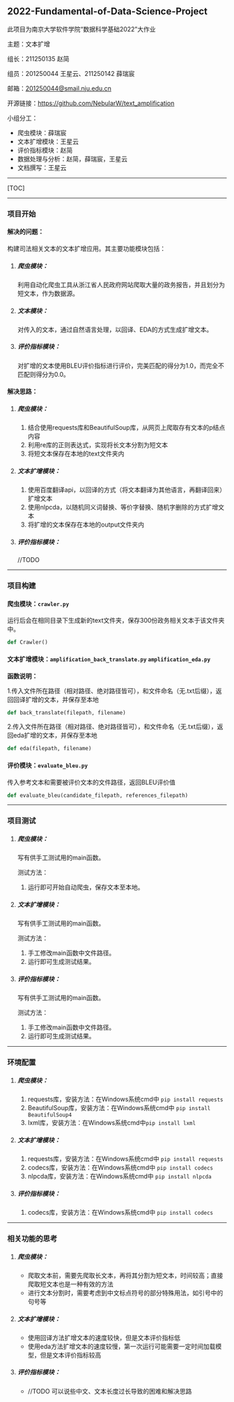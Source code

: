 ## 2022-Fundamental-of-Data-Science-Project
此项目为南京大学软件学院“数据科学基础2022”大作业

主题：文本扩增

组长：211250135 赵简

组员：201250044 王星云、211250142 薛瑞宸

邮箱：201250044@smail.nju.edu.cn

开源链接：https://github.com/NebularW/text_amplification

小组分工：

- 爬虫模块：薛瑞宸
- 文本扩增模块：王星云
- 评价指标模块：赵简
- 数据处理与分析：赵简，薛瑞宸，王星云
- 文档撰写：王星云

------

[TOC]

------

### 项目开始

#### 解决的问题：

构建司法相关文本的文本扩增应用。其主要功能模块包括：

1. ##### **爬虫模块：**

   利用自动化爬虫工具从浙江省人民政府网站爬取大量的政务报告，并且划分为短文本，作为数据源。

2. ##### **文本模块：**

   对传入的文本，通过自然语言处理，以回译、EDA的方式生成扩增文本。

3. ##### **评价指标模块：**

   对扩增的文本使用BLEU评价指标进行评价，完美匹配的得分为1.0，而完全不匹配则得分为0.0。

#### 解决思路：

1. ##### **爬虫模块：**

   1. 结合使用requests库和BeautifulSoup库，从网页上爬取存有文本的p结点内容
   1. 利用re库的正则表达式，实现将长文本分割为短文本
   3. 将短文本保存在本地的text文件夹内 
   
2. ##### **文本扩增模块：**

   1. 使用百度翻译api，以回译的方式（将文本翻译为其他语言，再翻译回来）扩增文本
   1. 使用nlpcda，以随机同义词替换、等价字替换、随机字删除的方式扩增文本
   1. 将扩增的文本保存在本地的output文件夹内
   
3. ##### **评价指标模块：**

   //TODO

------

### 项目构建

#### 爬虫模块：**`crawler.py`**

运行后会在相同目录下生成新的text文件夹，保存300份政务相关文本于该文件夹中。

```python
def Crawler()
```

#### 文本扩增模块：**`amplification_back_translate.py` `amplification_eda.py`**

**函数说明：**

1.传入文件所在路径（相对路径、绝对路径皆可），和文件命名（无.txt后缀），返回回译扩增的文本，并保存至本地

```python
def back_translate(filepath, filename)
```

2.传入文件所在路径（相对路径、绝对路径皆可），和文件命名（无.txt后缀），返回eda扩增的文本，并保存至本地

```python
def eda(filepath, filename)
```

#### 评价模块：**`evaluate_bleu.py`** 

传入参考文本和需要被评价文本的文件路径，返回BLEU评价值

```python
def evaluate_bleu(candidate_filepath, references_filepath)
```



------

### 项目测试

1. ##### **爬虫模块：**

   写有供手工测试用的main函数。

   测试方法：

   1. 运行即可开始自动爬虫，保存文本至本地。

2. ##### **文本扩增模块：**

   写有供手工测试用的main函数。

   测试方法：

   1. 手工修改main函数中文件路径。
   2. 运行即可生成测试结果。
   
3. ##### **评价指标模块：**

   写有供手工测试用的main函数。

   测试方法：

   1. 手工修改main函数中文件路径。
   2. 运行即可生成测试结果。

------

### 环境配置

1. ##### **爬虫模块：**

   1. requests库，安装方法：在Windows系统cmd中 `pip install requests`
   2. BeautifulSoup库，安装方法：在Windows系统cmd中 `pip install BeautifulSoup4`
   3. lxml库，安装方法：在Windows系统cmd中`pip install lxml`

2. ##### **文本扩增模块：**

   1. requests库，安装方法：在Windows系统cmd中 `pip install requests`
   2. codecs库，安装方法：在Windows系统cmd中 `pip install codecs`
   3. nlpcda库，安装方法：在Windows系统cmd中 `pip install nlpcda`

3. ##### **评价指标模块：**

   1. codecs库，安装方法：在Windows系统cmd中 `pip install codecs`



------

### 相关功能的思考

1. ##### **爬虫模块：**

   - 爬取文本前，需要先爬取长文本，再将其分割为短文本，时间较高；直接爬取短文本也是一种有效的方法
   - 进行文本分割时，需要考虑到中文标点符号的部分特殊用法，如引号中的句号等
   
2. ##### **文本扩增模块：**

   - 使用回译方法扩增文本的速度较快，但是文本评价指标低
   - 使用eda方法扩增文本的速度较慢，第一次运行可能需要一定时间加载模型，但是文本评价指标较高

3. ##### **评价指标模块：**

   - //TODO   可以说些中文、文本长度过长导致的困难和解决思路



